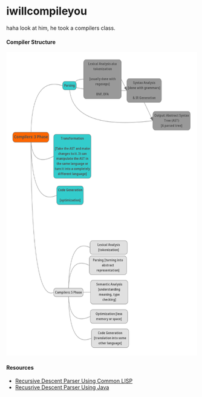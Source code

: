 # iwillcompileyou
haha look at him, he took a compilers class. 


#### Compiler Structure 

<img src="https://github.com/mdtalhachy/iwillcompileyou/blob/main/images/compilers_2.png" width="700" height="800">


#### Resources
- [Recursive Descent Parser Using Common LISP](https://www.informatimago.com/develop/lisp/com/informatimago/small-cl-pgms/rdp/rdp.lisp)
- [Recusrive Descent Parser Using Java](http://www.craftinginterpreters.com/parsing-expressions.html)
